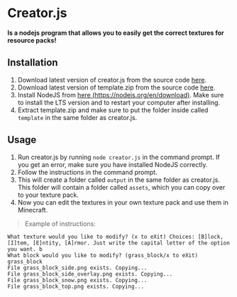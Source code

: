 # Creator.js
**Is a nodejs program that allows you to easily get the correct textures for resource packs!**

## Installation
1. Download latest version of creator.js from the source code [here](https://raw.githubusercontent.com/WilliamPlays0402/resource-packs/main/creator.js).
2. Download latest version of template.zip from the source code [here](template.zip).
3. Install NodeJS from [here (https://nodejs.org/en/download)](https://nodejs.org/en/download/). Make sure to install the LTS version and to restart your computer after installing.
4. Extract template.zip and make sure to put the folder inside called `template` in the same folder as creator.js.

## Usage
1. Run creator.js by running ```node creator.js``` in the command prompt. If you get an error, make sure you have installed NodeJS correctly.
2. Follow the instructions in the command prompt.
3. This will create a folder called `output` in the same folder as creator.js. This folder will contain a folder called `assets`, which you can copy over to your texture pack.
4. Now you can edit the textures in your own texture pack and use them in Minecraft.

> Example of instructions:
```
What texture would you like to modify? (x to eXit) Choices: [B]lock, [I]tem, [E]ntity, [A]rmor. Just write the capital letter of the option you want. b
What block would you like to modify? (grass_block/x to eXit) grass_block
File grass_block_side.png exists. Copying...
File grass_block_side_overlay.png exists. Copying...
File grass_block_snow.png exists. Copying...
File grass_block_top.png exists. Copying...
```
